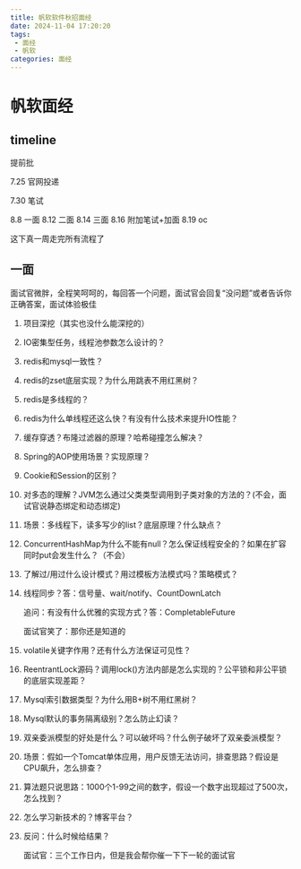 ```yaml
---
title: 帆软软件秋招面经
date: 2024-11-04 17:20:20
tags:
 - 面经
 - 帆软
categories: 面经
---
```


# 帆软面经

## timeline

提前批

7.25 官网投递

7.30 笔试

8.8 一面    8.12 二面    8.14 三面    8.16 附加笔试+加面  8.19 oc

这下真一周走完所有流程了

## 一面

面试官微胖，全程笑呵呵的，每回答一个问题，面试官会回复“没问题”或者告诉你正确答案，面试体验极佳

1. 项目深挖（其实也没什么能深挖的）

2. IO密集型任务，线程池参数怎么设计的？

3. redis和mysql一致性？

4. redis的zset底层实现？为什么用跳表不用红黑树？

5. redis是多线程的？

6. redis为什么单线程还这么快？有没有什么技术来提升IO性能？

7. 缓存穿透？布隆过滤器的原理？哈希碰撞怎么解决？

8. Spring的AOP使用场景？实现原理？

9. Cookie和Session的区别？

10. 对多态的理解？JVM怎么通过父类类型调用到子类对象的方法的？(不会，面试官说静态绑定和动态绑定)

11. 场景：多线程下，读多写少的list？底层原理？什么缺点？

12. ConcurrentHashMap为什么不能有null？怎么保证线程安全的？如果在扩容同时put会发生什么？（不会）

13. 了解过/用过什么设计模式？用过模板方法模式吗？策略模式？

14. 线程同步？答：信号量、wait/notify、CountDownLatch

    追问：有没有什么优雅的实现方式？答：CompletableFuture

    面试官笑了：那你还是知道的

15. volatile关键字作用？还有什么方法保证可见性？

16. ReentrantLock源码？调用lock()方法内部是怎么实现的？公平锁和非公平锁的底层实现差距？

17. Mysql索引数据类型？为什么用B+树不用红黑树？

18. Mysql默认的事务隔离级别？怎么防止幻读？

19. 双亲委派模型的好处是什么？可以破坏吗？什么例子破坏了双亲委派模型？

20. 场景：假如一个Tomcat单体应用，用户反馈无法访问，排查思路？假设是CPU飙升，怎么排查？

21. 算法题只说思路：1000个1-99之间的数字，假设一个数字出现超过了500次，怎么找到？

22. 怎么学习新技术的？博客平台？

23. 反问：什么时候给结果？

    面试官：三个工作日内，但是我会帮你催一下下一轮的面试官



